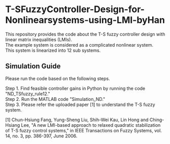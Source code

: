 # T-SFuzzyController-Design-for-Nonlinearsystems-using-LMI-byHan

This repository provides the code about the T-S fuzzy controller design with linear matrix inequalities (LMIs).<br>
The example system is considered as a complicated nonlinear system.<br>
This system is linearized into 12 sub systems.

## Simulation Guide
Please run the code based on the following steps.

Step 1. Find feasible controller gains in Python by running the code "ND_TSfuzzy_rule12." <br>
Step 2. Run the MATLAB code "Simulation_ND."<br>
Step 3. Please refer the uploaded paper [1] to understand the T-S fuzzy system.

[1] Chun-Hsiung Fang, Yung-Sheng Liu, Shih-Wei Kau, Lin Hong and Ching-Hsiang Lee, "A new LMI-based approach to relaxed quadratic stabilization of T-S fuzzy control systems," in IEEE Transactions on Fuzzy Systems, vol. 14, no. 3, pp. 386-397, June 2006.
